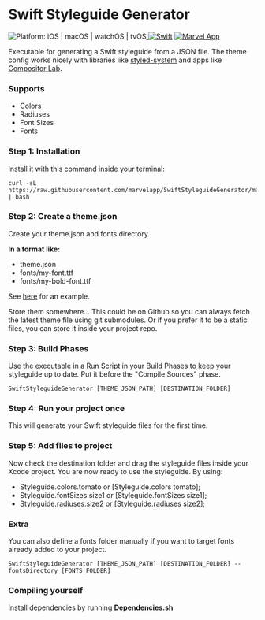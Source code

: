 # Swift Styleguide Generator
<img src="https://img.shields.io/badge/platform-iOS%20%7C%20macOS%20%7C%20watchOS%20%7C%20tvOS-FFC82C.svg" style="max-height: 300px;" alt="Platform: iOS | macOS | watchOS | tvOS"><a href="https://developer.apple.com/swift/"> <img src="https://img.shields.io/badge/Swift-4.0-orange.svg?style=flat" style="max-height: 300px;" alt="Swift"/></a> <a href="http://twitter.com/marvelapp"><img src="https://img.shields.io/badge/Twitter-@marvelapp-blue.svg?style=flat" style="max-height: 300px;" alt="Marvel App"/></a>

Executable for generating a Swift styleguide from a JSON file. The theme config works nicely with libraries like [styled-system](https://github.com/jxnblk/styled-system) and apps like [Compositor Lab](compositor.io/lab).

### Supports
- Colors
- Radiuses
- Font Sizes
- Fonts

### Step 1: Installation

Install it with this command inside your terminal:

```
curl -sL https://raw.githubusercontent.com/marvelapp/SwiftStyleguideGenerator/master/Install.sh | bash
```

### Step 2: Create a theme.json

Create your theme.json and fonts directory.

**In a format like:**
- theme.json
- fonts/my-font.ttf
- fonts/my-bold-font.ttf

See [here](SwiftStyleguideGenerator/Tests/Example) for an example.

Store them somewhere...
This could be on Github so you can always fetch the latest theme file using git submodules.
Or if you prefer it to be a static files, you can store it inside your project repo.

### Step 3: Build Phases
Use the executable in a Run Script in your Build Phases to keep your styleguide up to date.
Put it before the "Compile Sources" phase.

```
SwiftStyleguideGenerator [THEME_JSON_PATH] [DESTINATION_FOLDER]
```

### Step 4: Run your project once
This will generate your Swift styleguide files for the first time.

### Step 5: Add files to project
Now check the destination folder and drag the styleguide files inside your Xcode project.
You are now ready to use the styleguide. By using:
- Styleguide.colors.tomato or [Styleguide.colors tomato];
- Styleguide.fontSizes.size1 or [Styleguide.fontSizes size1];
- Styleguide.radiuses.size2 or [Styleguide.radiuses size2];

### Extra
You can also define a fonts folder manually if you want to target fonts already added to your project.

```
SwiftStyleguideGenerator [THEME_JSON_PATH] [DESTINATION_FOLDER] --fontsDirectory [FONTS_FOLDER]
```

### Compiling yourself

Install dependencies by running **Dependencies.sh**
